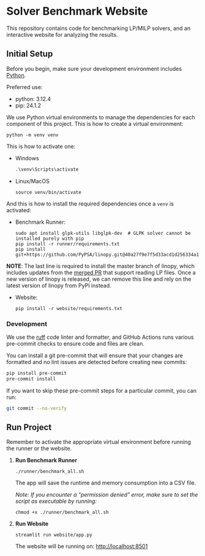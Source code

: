 # Solver Benchmark Website

This repository contains code for benchmarking LP/MILP solvers, and an interactive website for analyzing the results.

## Initial Setup

Before you begin, make sure your development environment includes [Python](https://www.python.org/).

Preferred use:
- python: 3.12.4
- pip: 24.1.2

We use Python virtual environments to manage the dependencies for each component of this project. This is how to create a virtual environment:
```shell
python -m venv venv
```
This is how to activate one:
- Windows
   ```cmd
   .\venv\Scripts\activate
   ```
- Linux/MacOS
   ```shell
   source venv/bin/activate
   ```
And this is how to install the required dependencies once a `venv` is activated:
- Benchmark Runner:
   ```shell
   sudo apt install glpk-utils libglpk-dev  # GLPK solver cannot be installed purely with pip
   pip install -r runner/requirements.txt
   pip install git+https://github.com/PyPSA/linopy.git@40a27f9e7f5d33acd1d256334a1b193899b166ad
   ```
**NOTE**: The last line is required to install the master branch of linopy, which includes updates from the [merged PR](https://github.com/PyPSA/linopy/pull/349) that support reading LP files. Once a new version of linopy is released, we can remove this line and rely on the latest version of linopy from PyPI instead.
- Website:
   ```shell
   pip install -r website/requirements.txt
   ```

### Development

We use the [ruff](https://docs.astral.sh/ruff) code linter and formatter, and GitHub Actions runs various pre-commit checks to ensure code and files are clean.

You can install a git pre-commit that will ensure that your changes are formatted
and no lint issues are detected before creating new commits:
```bash
pip install pre-commit
pre-commit install
```
If you want to skip these pre-commit steps for a particular commit, you can run:
```bash
git commit --no-verify
```

## Run Project

Remember to activate the appropriate virtual environment before running the runner or the website.

1. **Run Benchmark Runner**
   ```shell
   ./runner/benchmark_all.sh
   ```
   The app will save the runtime and memory consumption into a CSV file.

   *Note: If you encounter a "permission denied" error, make sure to set the script as executable by running:*
   ```shell
   chmod +x ./runner/benchmark_all.sh
   ```

1. **Run Website**
   ```shell
   streamlit run website/app.py
   ```
   The website will be running on: [http://localhost:8501](http://localhost:8501)
